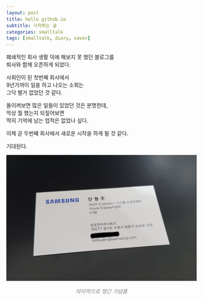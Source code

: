 ```yaml
---
layout: post
title: hello github.io
subtitle: 시작하는 글
categories: smalltalk
tags: [smalltalk, diary, naver]
---
```


폐쇄적인 회사 생활 덕에 해보지 못 했던 블로그를 \
퇴사와 함께 오픈하게 되었다.

사회인이 된 첫번째 회사에서\
9년가까이 일을 하고 나오는 소회는\
그닥 별거 없었던 것 같다.

돌이켜보면 많은 일들이 있었던 것은 분명한데,\
막상 뭘 했는지 되짚어보면\
딱히 기억에 남는 업적은 없었나 싶다.

이제 곧 두번째 회사에서 새로운 시작을 하게 될 것 같다.

기대된다.


<img src="/assets/images/post-imgs/KakaoTalk_20221118_014055108.jpg" />
<p style="text-align: center; color: grey;"><i>마지막으로 챙긴 기념품</i></p>
<html>
  <script async src="https://pagead2.googlesyndication.com/pagead/js/adsbygoogle.js?client=ca-pub-5795250395612169"
      crossorigin="anonymous"></script>

  <script src="https://utteranc.es/client.js"
          repo="helloahn/helloahn.github.io"
          issue-term="pathname"
          theme="dark-blue"
          crossorigin="anonymous"
          async>
  </script>
</html>

